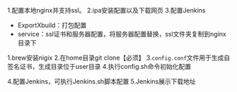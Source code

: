 1.配置本地nginx并支持ssl。
2.ipa安装配置以及下载网页
3.配置Jenkins
- ExportXbuild：打包配置
- service：ssl证书和服务器配置，将服务器配置替换，ssl文件夹复制到nginx目录下

1.brew安装nigix
2.在home目录git clone【必须】
3.`config.conf`文件用于生成自签名证书，生成目录位于user目录
4.执行config.sh命令初始化配置

4.配置Jenkins，可执行Jenkins.sh脚本配置
5.Jenkins展示下载地址